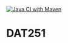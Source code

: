 [![Java CI with Maven](https://github.com/KassaPng/DAT251/actions/workflows/maven.yml/badge.svg?service=github)](https://github.com/KassaPng/DAT251/actions/workflows/maven.yml)


# DAT251
